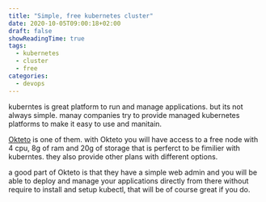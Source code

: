 ```yaml
---
title: "Simple, free kubernetes cluster"
date: 2020-10-05T09:00:18+02:00
draft: false
showReadingTime: true
tags:
  - kubernetes
  - cluster
  - free
categories:
  - devops
---
```


kuberntes is great platform to run and manage applications. but its not always simple.
manay companies try to provide managed kubernetes platforms to make it easy to use and manitain. 

[Okteto](https://okteto.com/) is one of them. with Okteto you will have access to a free node with 4 cpu, 8g of ram and 20g of storage
that is perferct to be fimilier with kuberntes. they also provide other plans with different options.

a good part of Okteto is that they have a simple web admin and you will be able to deploy and manage your
applications directly from there without require to install and setup kubectl, that will be of course great if you do.

